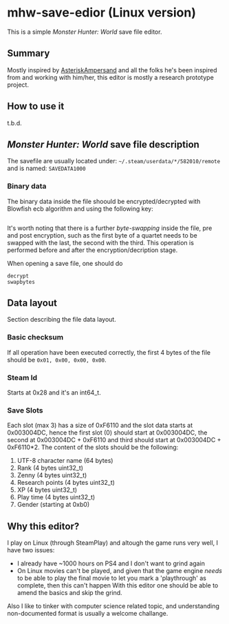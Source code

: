 # mhw-save-edior (Linux version)
This is a simple _Monster Hunter: World_ save file editor.

## Summary
Mostly inspired by [AsteriskAmpersand](https://github.com/AsteriskAmpersand/MHW-Save-Editor) and all the folks he's been inspired from and working with him/her, this editor is mostly a research prototype project.

## How to use it
t.b.d.

## _Monster Hunter: World_ save file description
The savefile are usually located under:
```~/.steam/userdata/*/582010/remote```
and is named:
```SAVEDATA1000```

### Binary data
The binary data inside the file shoould be encrypted/decrypted with Blowfish ecb algorithm and using the following key:
```xieZjoe#P2134-3zmaghgpqoe0z8$3azeq
```

It's worth noting that there is a further _byte-swapping_ inside the file, pre and post encryption, such as the first byte of a quartet needs to be swapped with the last, the second with the third.
This operation is performed before and after the encryption/decription stage.

When opening a save file, one should do
```swapbytes
decrypt
swapbytes
```

## Data layout
Section describing the file data layout. 

### Basic checksum
If all operation have been executed correctly, the first 4 bytes of the file should be `0x01, 0x00, 0x00, 0x00`.

### Steam Id
Starts at 0x28 and it's an int64_t.

### Save Slots
Each slot (max 3) has a size of 0xF6110 and the slot data starts at 0x003004DC, hence the first slot (0) should start at 0x003004DC, the second at 0x003004DC + 0xF6110 and third should start at 0x003004DC + 0xF6110*2. The content of the slots should be the following:

1. UTF-8 character name (64 bytes)
2. Rank (4 bytes uint32_t)
3. Zenny (4 bytes uint32_t)
4. Research points (4 bytes uint32_t)
5. XP (4 bytes uint32_t)
6. Play time (4 bytes uint32_t)
7. Gender (starting at 0xb0)

## Why this editor?
I play on Linux (through SteamPlay) and altough the game runs very well, I have two issues:
* I already have ~1000 hours on PS4 and I don't want to grind again
* On Linux movies can't be played, and given that the game engine _needs_ to be able to play the final movie to let you mark a 'playthrough' as complete, then this can't happen
With this editor one should be able to amend the basics and skip the grind.

Also I like to tinker with computer science related topic, and understanding non-documented format is usually a welcome challange.
